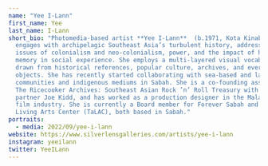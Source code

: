 ```yaml
---
name: "Yee I-Lann"
first_name: Yee
last_name: I-Lann
short_bio: "Photomedia-based artist **Yee I-Lann**  (b.1971, Kota Kinabalu)
  engages with archipelagic Southeast Asia’s turbulent history, addressing
  issues of colonialism and neo-colonialism, power, and the impact of historical
  memory in social experience. She employs a multi-layered visual vocabulary
  drawn from historical references, popular culture, archives, and everyday
  objects. She has recently started collaborating with sea-based and land-based
  communities and indigenous mediums in Sabah. She is a co-founding associate of
  The Ricecooker Archives: Southeast Asian Rock ’n’ Roll Treasury with her
  partner Joe Kidd, and has worked as a production designer in the Malaysian
  film industry. She is currently a Board member for Forever Sabah and Tamparuli
  Living Arts Center (TaLAC), both based in Sabah."
portraits:
  - media: 2022/09/yee-i-lann
website: https://www.silverlensgalleries.com/artists/yee-i-lann
instagram: yeeilann
twitter: YeeILann
---
```

